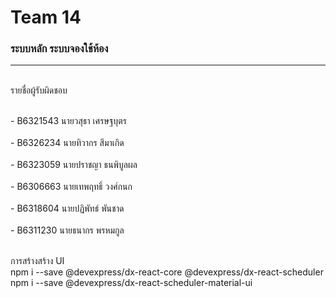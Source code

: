 # Team 14
### ระบบหลัก ระบบจองใช้ห้อง
<hr/>
<br/> รายชื่อผู้รับผิดชอบ </br>

</br> - B6321543 นายวสุธา เศรษฐบุตร </br>
</br> - B6326234 นายทิวากร สีมาเกิด </br>
</br> - B6323059 นายปราชญา ธนพิบูลผล </br>
</br> - B6306663 นายเทพฤทธิ์ วงศ์กนก </br>
</br> - B6318604 นายปฏิพัทธ์ พันชาด </br>
</br> - B6311230 นายธนากร พรหมกูล </br>

<br> การสร้างสร้าง UI </br>
npm i --save @devexpress/dx-react-core @devexpress/dx-react-scheduler
npm i --save @devexpress/dx-react-scheduler-material-ui